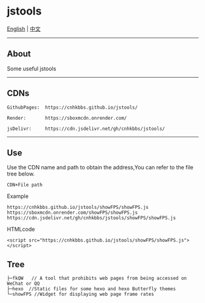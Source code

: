 # jstools

[English](https://github.com/cnhkbbs/jstools/blob/main/README.md) | [中文](https://github.com/cnhkbbs/jstools/blob/main/README_zh-CN.md)

***
## About

Some useful jstools

***

## CDNs

```
GithubPages:  https://cnhkbbs.github.io/jstools/

Render:       https://sboxmcdn.onrender.com/

jsDelivr:     https://cdn.jsdelivr.net/gh/cnhkbbs/jstools/
```
***
## Use
Use the CDN name and path to obtain the address,You can refer to the file tree below.
```
CDN+File path
```
Example
```
https://cnhkbbs.github.io/jstools/showFPS/showFPS.js
https://sboxmcdn.onrender.com/showFPS/showFPS.js
https://cdn.jsdelivr.net/gh/cnhkbbs/jstools/showFPS/showFPS.js
```
HTMLcode
```
<script src="https://cnhkbbs.github.io/jstools/showFPS/showFPS.js"></script>
```
## Tree
```
├─fkQW   // A tool that prohibits web pages from being accessed on WeChat or QQ
├─hexo  //Static files for some hexo and hexo Butterfly themes
└─showFPS //Widget for displaying web page frame rates
```
